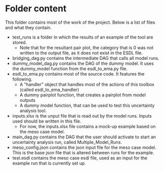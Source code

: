 # Folder content
This folder contains most of the work of the project. Below is a list of files and what they contain.

+ test_runs is a folder in which the results of an example of the tool are stored.
  + Note that for the resultant pair plot, the category that is 0 was not written to the output file, as it does not exist in the ESDL file.
+ bridging_dag.py contains the intermediate DAG that calls all model runs.
+ dummy_model_dag.py contains the DAG of the dummy model. It uses the dummy_model function from the esdl_to_ema.py file.
+ esdl_to_ema.py contains most of the source code. It features the following.
  + A "handler" object that handles most of the actions of this toolbox (called esdl_to_ema_handler)
  + A dummy pairplot function, that creates a pairplot from model outputs
  + A dummy model function, that can be used to test this uncertainty analysis tool.
+ inputs.xlsx is the unput file that is read out by the model runs. Inputs used should be written in this file.
  + For now, the inputs.xlsx file contains a mock-up example based on the meso case model.
+ main_dag.py contains the DAG that the user should activate to start an uncertainty analysis run, called Multiple_Model_Runs.
+ meso_config.json contains the json input file for the meso case model. This is the base json file that is altered between runs for the example.
+ test.esdl contains the meso case esdl file, used as an input for the example run that is currently set up.
